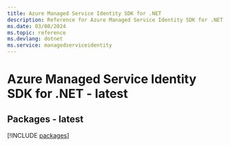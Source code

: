 ```yaml
---
title: Azure Managed Service Identity SDK for .NET
description: Reference for Azure Managed Service Identity SDK for .NET
ms.date: 03/08/2024
ms.topic: reference
ms.devlang: dotnet
ms.service: managedserviceidentity
---
```

# Azure Managed Service Identity SDK for .NET - latest
## Packages - latest
[!INCLUDE [packages](managed-service-identity-index.md)]